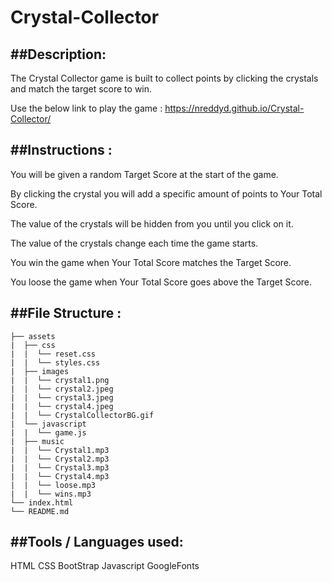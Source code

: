 # Crystal-Collector

##Description:
--------------

The Crystal Collector game is built to collect points by clicking the crystals and match the target score to win.

Use the below link to play the game : https://nreddyd.github.io/Crystal-Collector/

##Instructions :
--------------
You will be given a random Target Score at the start of the game.

By clicking the crystal you will add a specific amount of points to Your Total Score.

The value of the crystals will be hidden from you until you click on it.

The value of the crystals change each time the game starts.

You win the game when Your Total Score matches the Target Score.

You loose the game when Your Total Score goes above the Target Score.

##File Structure :
-------------------

```
├── assets
|  ├── css
|  |  └── reset.css
|  |  └── styles.css
|  ├── images
|  |  └── crystal1.png
|  |  └── crystal2.jpeg
|  |  └── crystal3.jpeg
|  |  └── crystal4.jpeg
|  |  └── CrystalCollectorBG.gif
|  └── javascript
|  |  └── game.js
|  ├── music
|  |  └── Crystal1.mp3
|  |  └── Crystal2.mp3
|  |  └── Crystal3.mp3
|  |  └── Crystal4.mp3
|  |  └── loose.mp3
|  |  └── wins.mp3
└── index.html
└── README.md
```
##Tools / Languages used:
-------------------------------
HTML
CSS
BootStrap
Javascript
GoogleFonts



